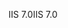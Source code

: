 <span data-ttu-id="7be3d-101">IIS 7.0</span><span class="sxs-lookup"><span data-stu-id="7be3d-101">IIS 7.0</span></span>